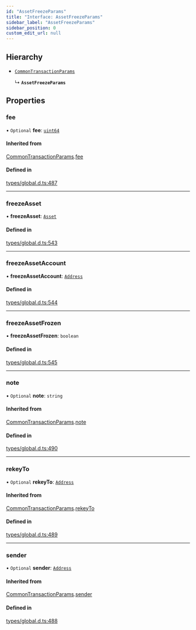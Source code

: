 ```yaml
---
id: "AssetFreezeParams"
title: "Interface: AssetFreezeParams"
sidebar_label: "AssetFreezeParams"
sidebar_position: 0
custom_edit_url: null
---
```


## Hierarchy

- [`CommonTransactionParams`](CommonTransactionParams.md)

  ↳ **`AssetFreezeParams`**

## Properties

### fee

• `Optional` **fee**: [`uint64`](../modules.md#uint64)

#### Inherited from

[CommonTransactionParams](CommonTransactionParams.md).[fee](CommonTransactionParams.md#fee)

#### Defined in

[types/global.d.ts:487](https://github.com/algorand-devrel/tealscript/blob/9bf633c1/types/global.d.ts#L487)

___

### freezeAsset

• **freezeAsset**: [`Asset`](../classes/Asset.md)

#### Defined in

[types/global.d.ts:543](https://github.com/algorand-devrel/tealscript/blob/9bf633c1/types/global.d.ts#L543)

___

### freezeAssetAccount

• **freezeAssetAccount**: [`Address`](../classes/Address.md)

#### Defined in

[types/global.d.ts:544](https://github.com/algorand-devrel/tealscript/blob/9bf633c1/types/global.d.ts#L544)

___

### freezeAssetFrozen

• **freezeAssetFrozen**: `boolean`

#### Defined in

[types/global.d.ts:545](https://github.com/algorand-devrel/tealscript/blob/9bf633c1/types/global.d.ts#L545)

___

### note

• `Optional` **note**: `string`

#### Inherited from

[CommonTransactionParams](CommonTransactionParams.md).[note](CommonTransactionParams.md#note)

#### Defined in

[types/global.d.ts:490](https://github.com/algorand-devrel/tealscript/blob/9bf633c1/types/global.d.ts#L490)

___

### rekeyTo

• `Optional` **rekeyTo**: [`Address`](../classes/Address.md)

#### Inherited from

[CommonTransactionParams](CommonTransactionParams.md).[rekeyTo](CommonTransactionParams.md#rekeyto)

#### Defined in

[types/global.d.ts:489](https://github.com/algorand-devrel/tealscript/blob/9bf633c1/types/global.d.ts#L489)

___

### sender

• `Optional` **sender**: [`Address`](../classes/Address.md)

#### Inherited from

[CommonTransactionParams](CommonTransactionParams.md).[sender](CommonTransactionParams.md#sender)

#### Defined in

[types/global.d.ts:488](https://github.com/algorand-devrel/tealscript/blob/9bf633c1/types/global.d.ts#L488)
